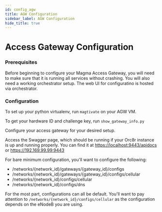 ```yaml
---
id: config_agw
title: AGW Configuration
sidebar_label: AGW Configuration
hide_title: true
---
```

# Access Gateway Configuration
### Prerequisites

Before beginning to configure your Magma Access Gateway, you will need to make 
sure that it is running all services without crashing. You will also need a 
working orchestrator setup. The web UI for configuratino is hosted via 
orchestrator.

### Configuration

To set up your python virtualenv, run `magtivate` on your AGW VM.

To get your hardware ID and challenge key, run `show_gateway_info.py`

Configure your access gateway for your desired setup.

Access the Swagger page, which should be running if your Orc8r 
instance is up and running properly.
You can find it at <https://localhost:9443/apidocs> 
or <https://192.169.99.99:9443>

For bare minimum configuration, you'll want to configure the 
following:

* /networks/{network_id}/gateways/{gateway_id}/configs
* /networks/{network_id}/gateways/{gateway_id}/configs/cellular
* /networks/{network_id}/configs/cellular
* /networks/{network_id}/configs/dns

For the most part, configurations can all be default.
You'll want to pay attention to ``/networks/{network_id}/configs/cellular`` as 
the configuration depends on the eNodeB you are using.
